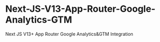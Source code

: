 # Next-JS-V13-App-Router-Google-Analytics-GTM
Next JS V13+ App Router Google Analytics&amp;GTM Integration 
